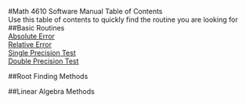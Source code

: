 #Math 4610 Software Manual Table of Contents  
Use this table of contents to quickly find the routine you are looking for  
##Basic Routines    
[Absolute Error](https://gftbs.github.io/Software_Manual/procedures/absoluteError)    
[Relative Error](https://gftbs.github.io/Software_Manual/procedures/relError)   
[Single Precision Test](https://gftbs.github.io/Software_Manual/procedures/singlePrecision)    
[Double Precision Test](https://gftbs.github.io/Software_Manual/procedures/doublePrecision)    

##Root Finding Methods  

##Linear Algebra Methods  
